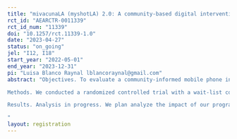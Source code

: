 ```yaml
---
title: "mivacunaLA (myshotLA) 2.0: A community-based digital intervention to improve COVID-19 vaccination behaviors among Hispanic Children "
rct_id: "AEARCTR-0011339"
rct_id_num: "11339"
doi: "10.1257/rct.11339-1.0"
date: "2023-04-27"
status: "on_going"
jel: "I12, I18"
start_year: "2022-05-01"
end_year: "2023-12-31"
pi: "Luisa Blanco Raynal lblancoraynal@gmail.com"
abstract: "Objectives. To evaluate a community-informed mobile phone intervention (mivacunaLA/myshotLA) to increase COVID-19 vaccination among Latino families in communities with low vaccine uptake and high rates of COVID-19 transmission.
Methods. We conducted a randomized controlled trial with a wait-list control group among Latino parents/caregivers with at least one unvaccinated child in East and South Los Angeles in the fall of 2022 to measure the effectiveness of mivacunaLA, a community-partnered intervention to promote vaccine uptake by addressing misinformation and building trust.
Results. Analysis in progress. We plan analyze the impact of our program on COVID-19 vaccine uptake among children in 3 age groups: 1) 6 months to 4 years old, 2) 5 to 11 years old, and 3) 12 to 17 years old.
"
layout: registration
---
```


